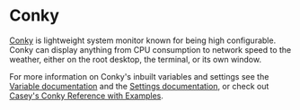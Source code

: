 # Conky

[Conky](https://github.com/brndnmtthws/conky) is lightweight system monitor known for being high configurable. Conky can display anything from CPU consumption to network speed to the weather, either on the root desktop, the terminal, or its own window.

For more information on Conky's inbuilt variables and settings see the [Variable documentation](http://conky.sourceforge.net/variables.html) and the [Settings documentation](http://conky.sourceforge.net/config_settings.html), or check out [Casey's Conky Reference with Examples](http://www.ifxgroup.net/conky.htm).
